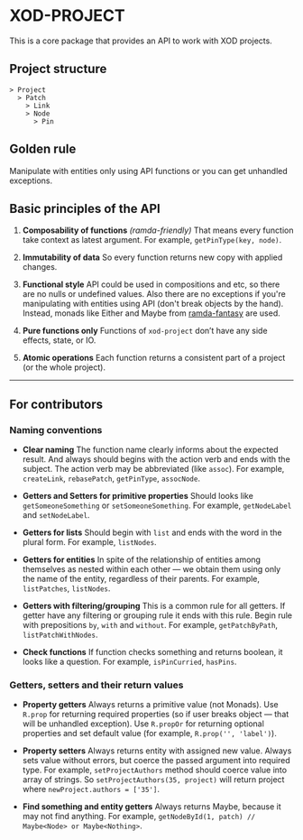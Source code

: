 XOD-PROJECT
===========

This is a core package that provides an API to work with XOD projects.

## Project structure
```
> Project
  > Patch
    > Link
    > Node
      > Pin
```

## Golden rule

Manipulate with entities only using API functions or you can get unhandled exceptions.

## Basic principles of the API

1. **Composability of functions** *(ramda-friendly)*
   That means every function take context as latest argument.
   For example, `getPinType(key, node)`.

2. **Immutability of data**
   So every function returns new copy with applied changes.

3. **Functional style**
   API could be used in compositions and etc, so there are no nulls or undefined values.
   Also there are no exceptions if you're manipulating with entities using API (don't break objects by the hand).
   Instead, monads like Either and Maybe from [ramda-fantasy](https://github.com/ramda/ramda-fantasy) are used.

4. **Pure functions only**
   Functions of `xod-project` don’t have any side effects, state, or IO.

5. **Atomic operations**
   Each function returns a consistent part of a project (or the whole project).


-----------------------
## For contributors

### Naming conventions

   * **Clear naming**
     The function name clearly informs about the expected result.
     And always should begins with the action verb and ends with the subject.
     The action verb may be abbreviated (like `assoc`).
     For example, `createLink`, `rebasePatch`, `getPinType`, `assocNode`.

   * **Getters and Setters for primitive properties**
     Should looks like `getSomeoneSomething` or `setSomeoneSomething`.
     For example, `getNodeLabel` and `setNodeLabel`.

   * **Getters for lists**
     Should begin with `list` and ends with the word in the plural form.
     For example, `listNodes`.

   * **Getters for entities**
     In spite of the relationship of entities among themselves as nested
     within each other — we obtain them using only the name of the entity,
     regardless of their parents.
     For example, `listPatches`, `listNodes`.

   * **Getters with filtering/grouping**
     This is a common rule for all getters.
     If getter have any filtering or grouping rule it ends with this rule.
     Begin rule with prepositions `by`, `with` and `without`.
     For example, `getPatchByPath`, `listPatchWithNodes`.

   * **Check functions**
     If function checks something and returns boolean, it looks like a question.
     For example, `isPinCurried`, `hasPins`.

### Getters, setters and their return values

   * **Property getters**
     Always returns a primitive value (not Monads).
     Use `R.prop` for returning required properties (so if user breaks object — that will be unhandled exception).
     Use `R.propOr` for returning optional properties and set default value (for example, `R.prop('', 'label')`).

   * **Property setters**
     Always returns entity with assigned new value.
     Always sets value without errors, but coerce the passed argument into required type.
     For example, `setProjectAuthors` method should coerce value into array of strings.
     So `setProjectAuthors(35, project)` will return project where `newProject.authors = ['35']`.

   * **Find something and entity getters**
     Always returns Maybe, because it may not find anything.
     For example, `getNodeById(1, patch) // Maybe<Node> or Maybe<Nothing>`.

